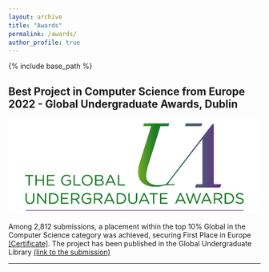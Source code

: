 ```yaml
---
layout: archive
title: "Awards"
permalink: /awards/
author_profile: true
---
```


{% include base_path %}


<!-- {% for post in site.teaching reversed %}
  {% include archive-single.html %}
{% endfor %} -->


## Best Project in Computer Science from Europe 2022 - Global Undergraduate Awards, Dublin 

![Image Description](/images/UA_Logo_2019_800x300.jpeg)

Among 2,812 submissions, a placement within the top 10% Global in the Computer Science category was achieved, securing First Place in
Europe [[Certificate]](/files/GlobalUndergradAwards2022.pdf). The project has been published in the Global Undergraduate Library [(link to the submission)](https://gua.soutron.net/Portal/Default/en-GB/RecordView/Index/2713)

---